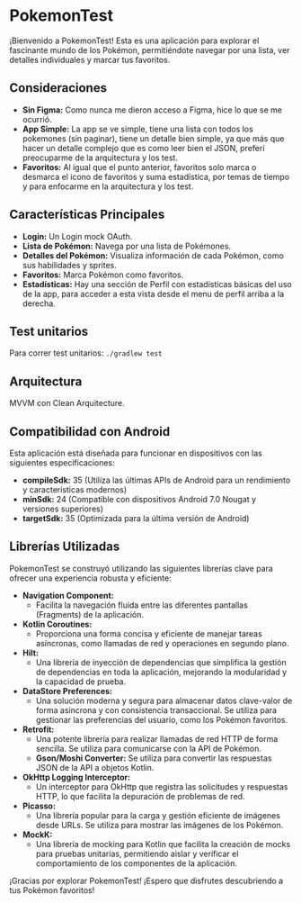 # PokemonTest

¡Bienvenido a PokemonTest! Esta es una aplicación para explorar el fascinante mundo de los Pokémon, permitiéndote navegar por una lista, ver detalles individuales y marcar tus favoritos.

## Consideraciones

* **Sin Figma:** Como nunca me dieron acceso a Figma, hice lo que se me ocurrió.
* **App Simple:** La app se ve simple, tiene una lista con todos los pokemones (sin paginar), tiene un detalle bien simple, ya que más que hacer un detalle complejo que es como leer bien el JSON, preferí preocuparme de la arquitectura y los test.
* **Favoritos:** Al igual que el punto anterior, favoritos solo marca o desmarca el icono de favoritos y suma estadística, por temas de tiempo y para enfocarme en la arquitectura y los test.

## Características Principales

* **Login:** Un Login mock OAuth.
* **Lista de Pokémon:** Navega por una lista de Pokémones.
* **Detalles del Pokémon:** Visualiza información de cada Pokémon, como sus habilidades y sprites.
* **Favoritos:** Marca Pokémon como favoritos.
* **Estadísticas:** Hay una sección de Perfil con estadísticas básicas del uso de la app, para acceder a esta vista desde el menu de perfil arriba a la derecha.

## Test unitarios

Para correr test unitarios: ```./gradlew test```

## Arquitectura 

MVVM con Clean Arquitecture.

## Compatibilidad con Android

Esta aplicación está diseñada para funcionar en dispositivos con las siguientes especificaciones:

* **compileSdk:** 35 (Utiliza las últimas APIs de Android para un rendimiento y características modernos)
* **minSdk:** 24 (Compatible con dispositivos Android 7.0 Nougat y versiones superiores)
* **targetSdk:** 35 (Optimizada para la última versión de Android)

## Librerías Utilizadas

PokemonTest se construyó utilizando las siguientes librerías clave para ofrecer una experiencia robusta y eficiente:

* **Navigation Component:**
    * Facilita la navegación fluida entre las diferentes pantallas (Fragments) de la aplicación.
* **Kotlin Coroutines:** 
    * Proporciona una forma concisa y eficiente de manejar tareas asíncronas, como llamadas de red y operaciones en segundo plano.
* **Hilt:** 
    * Una librería de inyección de dependencias que simplifica la gestión de dependencias en toda la aplicación, mejorando la modularidad y la capacidad de prueba.
* **DataStore Preferences:** 
    * Una solución moderna y segura para almacenar datos clave-valor de forma asíncrona y con consistencia transaccional. Se utiliza para gestionar las preferencias del usuario, como los Pokémon favoritos.
* **Retrofit:** 
    * Una potente librería para realizar llamadas de red HTTP de forma sencilla. Se utiliza para comunicarse con la API de Pokémon.
    * **Gson/Moshi Converter:** Se utiliza para convertir las respuestas JSON de la API a objetos Kotlin.
* **OkHttp Logging Interceptor:**
    * Un interceptor para OkHttp que registra las solicitudes y respuestas HTTP, lo que facilita la depuración de problemas de red.
* **Picasso:**
    * Una librería popular para la carga y gestión eficiente de imágenes desde URLs. Se utiliza para mostrar las imágenes de los Pokémon.
* **MockK:**
    * Una librería de mocking para Kotlin que facilita la creación de mocks para pruebas unitarias, permitiendo aislar y verificar el comportamiento de los componentes de la aplicación.

¡Gracias por explorar PokemonTest! ¡Espero que disfrutes descubriendo a tus Pokémon favoritos!